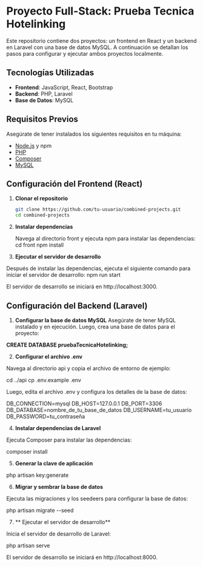 # Proyecto Full-Stack: Prueba Tecnica Hotelinking

Este repositorio contiene dos proyectos: un frontend en React y un backend en Laravel con una base de datos MySQL. A continuación se detallan los pasos para configurar y ejecutar ambos proyectos localmente.

## Tecnologías Utilizadas

- **Frontend**: JavaScript, React, Bootstrap
- **Backend**: PHP, Laravel
- **Base de Datos**: MySQL

## Requisitos Previos

Asegúrate de tener instalados los siguientes requisitos en tu máquina:

- [Node.js](https://nodejs.org/) y npm
- [PHP](https://www.php.net/)
- [Composer](https://getcomposer.org/)
- [MySQL](https://www.mysql.com/)

## Configuración del Frontend (React)

1. **Clonar el repositorio**

   ```bash
   git clone https://github.com/tu-usuario/combined-projects.git
   cd combined-projects

2. **Instalar dependencias**

   Navega al directorio front y ejecuta npm para instalar las dependencias:
   cd front
   npm install

 3. **Ejecutar el servidor de desarrollo**

   Después de instalar las dependencias, ejecuta el siguiente comando para iniciar el servidor de desarrollo:
   npm run start

   El servidor de desarrollo se iniciará en http://localhost:3000.

## Configuración del Backend (Laravel)
  
   1. **Configurar la base de datos MySQL**
   Asegúrate de tener MySQL instalado y en ejecución. Luego, crea una base de datos para el proyecto:

  **CREATE DATABASE pruebaTecnicaHotelinking;**
  
  2. **Configurar el archivo .env**

  Navega al directorio api y copia el archivo de entorno de ejemplo:

  cd ../api
  cp .env.example .env
  
  Luego, edita el archivo .env y configura los detalles de la base de datos:

  DB_CONNECTION=mysql
  DB_HOST=127.0.0.1
  DB_PORT=3306
  DB_DATABASE=nombre_de_tu_base_de_datos
  DB_USERNAME=tu_usuario
  DB_PASSWORD=tu_contraseña

  4. **Instalar dependencias de Laravel**

  Ejecuta Composer para instalar las dependencias:

  composer install

  5. **Generar la clave de aplicación**

  php artisan key:generate

  6. **Migrar y sembrar la base de datos**

  Ejecuta las migraciones y los seedeers para configurar la base de datos:

  php artisan migrate --seed

  7. ** Ejecutar el servidor de desarrollo**

  Inicia el servidor de desarrollo de Laravel:

  php artisan serve

El servidor de desarrollo se iniciará en http://localhost:8000.
